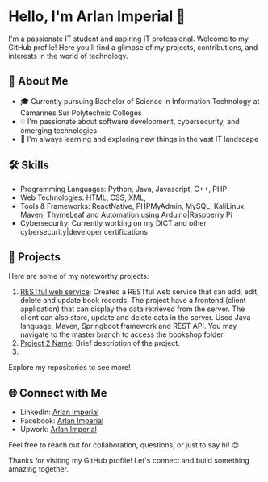 # Hello, I'm Arlan Imperial 👋

I'm a passionate IT student and aspiring IT professional. Welcome to my GitHub profile! Here you'll find a glimpse of my projects, contributions, and interests in the world of technology.

## 🚀 About Me

- 🎓 Currently pursuing Bachelor of Science in Information Technology at Camarines Sur Polytechnic Colleges
- 💡 I'm passionate about software development, cybersecurity, and emerging technologies
- 🌱 I'm always learning and exploring new things in the vast IT landscape

## 🛠️ Skills

- Programming Languages: Python, Java, Javascript, C++, PHP
- Web Technologies: HTML, CSS, XML, 
- Tools & Frameworks: ReactNative, PHPMyAdmin, MySQL, KaliLinux, Maven, ThymeLeaf and Automation using Arduino|Raspberry Pi
- Cybersecurity: Currently working on my DICT and other cybersecurity|developer certifications

## 🔧 Projects

Here are some of my noteworthy projects:

1. [RESTful web service](https://github.com/imperial-greed/Book-Shop-using-RESTful-web-service/tree/master): Created a RESTful web service that can add, edit, delete and update book records. The project have a frontend (client application) that can display the data retrieved from the server. The client can also store, update and delete data in the server. Used Java language, Maven, Springboot framework and REST API. You may navigate to the master branch to access the bookshop folder.
2. [Project 2 Name](link-to-project2): Brief description of the project.
3. 

Explore my repositories to see more!

## 🌐 Connect with Me

- LinkedIn: [Arlan Imperial](https://www.linkedin.com/in/arlan-imperial-9659bb2b5/)
- Facebook: [Arlan Imperial](https://www.facebook.com/arlan.imperial.1)
- Upwork: [Arlan Imperial](https://www.upwork.com/freelancers/~015ead3c3a3a94d5c0)

Feel free to reach out for collaboration, questions, or just to say hi! 😊

Thanks for visiting my GitHub profile! Let's connect and build something amazing together.
